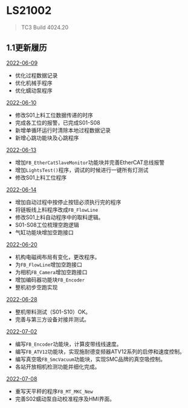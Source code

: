 # LS21002
>TC3 Build 4024.20 
## 1.1更新履历

  [2022-06-09](https://github.com/AutomanH/TC3-LS21002/commit/dadd780a9d03594e35c87b4cd09d5160e1dc4833)
  - 优化过程数据记录
  - 优化机械手程序
  - 优化蠕动泵程序

  [2022-06-10](https://github.com/AutomanH/TC3-LS21002/commit/589766bdabcdaf9883239b8639c98740bfb37b4a)
  - 修改S01上料工位数据传递的时序
  - 完成各工位的报警，已完成S01-S08
  - 新增单循环运行时清除本地过程数据记录
  - 新增心跳功能块及心跳程序

[2022-06-13](https://github.com/AutomanH/TC3-LS21002/commit/e85dc65408d55dd9d82e14824fc71b984ce8424f)

- 增加`FB_EtherCatSlaveMonitor`功能块并完善EtherCAT总线报警
- 增加`LightsTest()`程序，调试的时候进行一键所有灯测试
- 修改S01上料工位程序

[2022-06-14]()

- 增加自动过程中按停止按钮必须执行完的程序
- 将链板线上料程序改成`FB_FlowLine`
- 修改S01上料自动程序中的取料逻辑。
- S01-S08工位梳理空跑逻辑
- 气缸功能块增加空跑接口

[2022-06-20](https://github.com/AutomanH/TC3-LS21002/commit/75fa6e349fea645954731f54f0b29e81ae81aa1b)

- 机构电磁阀布局有变化，更改程序。
- 为`FB_FlowLine`增加空跑接口
- 为相机`FB_Camera`增加空跑接口
- 增加编码器功能块`FB_Encoder`
- 整机初步空跑实现

[2022-06-28](https://github.com/AutomanH/TC3-LS21002/commit/c352546fad6a45a2b2319579a8d833d747b17651)

- 整机带料测试（S01-S10）OK。
- 完善与第三方设备对接并测试。

[2022-07-02]()

- 编写`FB_Encoder`功能块，计算皮带线线速度。
- 编写`FB_ATV12`功能块，实现施耐德变频器ATV12系列的启停和速度控制。
- 编写真空吸`FB_SmcVacuum`功能块，实现SMC品牌的真空吸控制。
- 各站开放相机检测功能并细化完成。

[2022-07-08]()

- 重写天平秤的程序`FB_MT_MKC_New`
- 完善S02蠕动泵自动校准程序及HMI界面。

